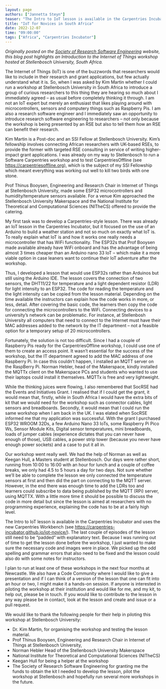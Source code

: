 ```yaml
---
layout: page
authors: ["Jannetta Steyn"]
teaser: "The Intro to IoT lesson is available in the Carpentries Incubator and uses the new Carpentries Workbench."
title: "IoT for Novices in South Africa"
date: 2022-12-07
time: "09:00:00"
tags: ["Africa", "Carpentries Incubator"]
---
```

*Originally posted on the [Society of Research Software Engineering](https://society-rse.org/iot-for-novices-in-south-africa/) website, 
this blog post highlights an Introduction to the Internet of Things workshop hosted 
at Stellenbosch University, South Africa.* 

The Internet of Things (IoT) is one of the buzzwords that researchers would like to include in their research and grant applications, 
but few actually understand what it is. So, when I was asked by Kim Martin whether I could run a workshop at Stellenbosch University in 
South Africa to introduce a group of curious researchers to this thing they are hearing so much about I immediately agreed – as usual 
before completely thinking it through. I am not an IoT expert but merely an enthusiast that likes playing around with microcontrollers, 
sensors and computery things such as Raspberry Pis. I am also a research software engineer and I immediately saw an opportunity to introduce 
research software engineering to researchers – not only because the workshop is being presented by an RSE but also to tell them how an RSE 
can benefit their research.

Kim Martin is a Post-doc and an SSI Fellow at Stellenbosch University. Kim’s fellowship involves connecting African researchers with 
UK-based RSEs, to provide the former with targeted RSE consulting in service of writing higher-impact grant applications. I was already 
on my way to Stellenbosch to run a Software Carpentries workshop and to test CarpentriesOffline (see https://carpentriesoffline.org), 
which is the subject of my SSI Fellowship which meant everything was working out well to kill two birds with one stone.

Prof Thinus Booysen, Engineering and Research Chair in Internet of Things at Stellenbosch University, made some ESP32 microcontrollers 
and humidity/temperature sensors available. For a venue Kim approached the Stellenbosch University Makerspace and the National Institute 
for Theoretical and Computational Sciences (NITheCS) offered to provide the catering.

My first task was to develop a Carpentries-style lesson. There was already an IoT lesson in the Carpentries Incubator, but it focused on 
the use of an Arduino to build a weather station and not so much on exactly what IoT is. To really explain what IoT is and how it works 
one really needs a microcontroller that has WiFi functionality. The ESP32s that Prof Booysen made available already have WiFi onboard and 
has the advantage of being almost 3 times cheaper than an Arduino nano 33 IoT – which make it a more viable option in case leaners want to 
continue their IoT adventure after the workshop.

Thus, I developed a lesson that would use ESP32s rather than Arduinos but still using the Arduino IDE. The lesson covers the connection of 
two sensors, the DHT11/22 for temperature and a light dependent resistor (LDR) for light intensity to an ESP32. The code for reading the 
temperature and the light intensity can be copied from the lesson material. Depending on the time available the instructors can explain how 
the code works in more, or less, detail. After covering the basic code, the learners then copy the code for connecting the microcontrollers 
to the WiFi. Connecting devices to a university’s network can be problematic. For instance, at Stellenbosh University all computers that need 
to connect to the Internet must have their MAC addresses added to the network by the IT department – not a feasible option for a temporary 
setup of 20 microcontrollers.

Fortunately, the solution is not too difficult. Since I had a couple of Raspberry Pis ready for the CarpentriesOffline workshop, I could use 
one of them to create an access point. It wasn’t essential for the success of the workshop, but the IT department agreed to add the MAC address 
of one Raspberry Pi. In case this couldn’t happen, I installed an MQTT server on the RaspBerry Pi. Norman Hebler, head of the Makerspace, kindly 
installed the MQTTx client on the Makerspace PCs and students who wanted to use their laptops could install it themselves. MQTTx is free and 
very lightweight.

While the thinking juices were flowing, I also remembered that SocRSE had the Events and Initiatives Grant. I realised that if I could get the 
grant, it would mean that, firstly, while in South Africa I would have the extra bits of kit that we would need for the workshop such as connector 
cables, light sensors and breadboards. Secondly, it would mean that I could run the same workshop when I am back in the UK. I was elated when SocRSE 
informed me that my application was successful. With the grant I purchased ESP32 WROOM 32Ds, a few Arduino Nano 33 IoTs, some Raspberry Pi Pico Ws, 
Sensor Module Kits, Digital sensor temperatures, mini breadboards, loads of jumper cables (experience dictates that you can never have enough of 
those), USB cables, a power strip tower (because you never have enough power sockets) and a case to put it all in.

Our workshop went really well. We had the help of Norman as well as Keegan Hull, a Masters student at Stellenbosch. Our days were rather short, 
running from 10:00 to 16:00 with an hour for lunch and a couple of coffee breaks, we only had 4.5 to 5 hours a day for two days. Not sure whether 
we’ll be able to complete the lesson we only connected the temperature sensors at first and then did the part on connecting to the MQTT server. 
However, in the end there was enough time to add the LDRs too and learners could subscribe to data being published by the MQTT (RPi) server, 
using MQTTX. With a little more time it should be possible to discuss the code in more detail but since the lesson is aimed at researchers with 
no programming experience, explaining the code has to be at a fairly high level.

The Intro to IoT lesson is available in the Carpentries Incubator and uses the new Carpentries Workbench 
(see https://carpentries-incubator.github.io/iot-novice/). The last couple of episodes of the lesson still need to be “padded” with explanatory text. 
Because I was running out of time to get the lesson done before the workshop, I just wanted to make sure the necessary code and images were in place. 
We picked up the odd spelling and grammar errors that also need to be fixed and the lesson could also do with some notes for instructors.

I plan to run at least one of these workshops in the next four months at Newcastle. We also have a Code Community where I would like to give a 
presentation and if I can think of a version of the lesson that one can fit into an hour or two, I might make it a hands-on session. If anyone is 
interested in piloting the workshop at their institution and would like for me, and my kit, to help out, please be in touch. If you would like to 
contribute to the lesson in any way please be in contact, look at the lesson and create and issue or a pull request.

We would like to thank the following people for their help in piloting this workshop at Stellenbosch University:

- Dr. Kim Martin, for organising the workshop and testing the lesson material.
- Prof Thinus Booysen, Engineering and Research Chair in Internet of Things at Stellenbosch University,
- Norman Hebler Head of the Stellenbosch University Makerspace
- National Institute for Theoretical and Computational Sciences (NITheCS)
- Keegan Hull for being a helper at the workshop
- The Society of Research Software Engineering for granting me the funds to obtain the kit I needed to develop the lesson, pilot the workshop at Stellenbosch and hopefully run several more workshops in the future.
